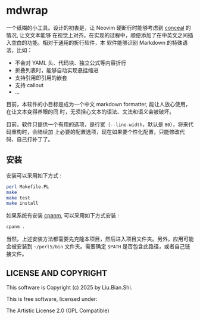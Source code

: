 # mdwrap

一个纸糊的小工具。设计的初衷是，让 Neovim 硬断行时能够考虑到 [conceal](https://neovim.io/doc/user/syntax.html#%3Asyn-conceal) 的情况, 让文文本能够
在视觉上对齐。在实现的过程中，顺便添加了在中英文之间插入空白的功能。相对于通用的折行软件，本
软件能够识别 Markdown 的特殊语法，比如：

- 不会对 YAML 头、代码块、独立公式等内容折行
- 折叠列表时，能够自动实现悬挂缩进
- 支持引用即引用的嵌套
- 支持 callout
- ...

目前，本软件的小目标是成为一个中文 markdown formatter, 能让人放心使用，在让文本变得养眼的同
时，无须担心文本的语法、文法和语义会被破坏。

目前，软件只提供一个有用的选项，是行宽（`--line-width`，默认是 `80`），将来代码重构时，会陆续加
上必要的配置选项，现在如果要个性化配置，只能修改代码、自己打补丁了。

## 安装

安装可以采用如下方式 :

```bash
perl Makefile.PL
make
make test
make install
```

如果系统有安装 [cpanm](https://metacpan.org/dist/App-cpanminus/view/bin/cpanm), 可以采用如下方式安装 :

```bash
cpanm .
```

当然，上述安装方法都需要先克隆本项目，然后进入项目文件夹。另外，应用可能会被安装到 `~/perl5/bin`
文件夹。需要确定 `$PATH` 是否包含此路径，或者自己链接文件。

## LICENSE AND COPYRIGHT

This software is Copyright (c) 2025 by Liu.Bian.Shi.

This is free software, licensed under:

The Artistic License 2.0 (GPL Compatible)

